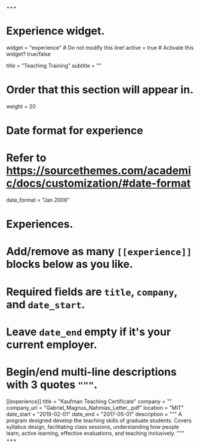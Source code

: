 +++
# Experience widget.
widget = "experience"  # Do not modify this line!
active = true  # Activate this widget? true/false

title = "Teaching Training"
subtitle = ""

# Order that this section will appear in.
weight = 20

# Date format for experience
#   Refer to https://sourcethemes.com/academic/docs/customization/#date-format
date_format = "Jan 2006"

# Experiences.
#   Add/remove as many `[[experience]]` blocks below as you like.
#   Required fields are `title`, `company`, and `date_start`.
#   Leave `date_end` empty if it's your current employer.
#   Begin/end multi-line descriptions with 3 quotes `"""`.

[[experience]]
  title = "Kaufman Teaching Certificate"
  company = ""
  company_url = "Gabriel_Magnus_Nahmias_Letter_.pdf"
  location = "MIT"
  date_start = "2019-02-01"
  date_end = "2017-05-01"
  description = """
  A program designed develop the teaching skills of graduate students. Covers syllabus design, facilitating class sessions, understanding how people learn, active learning, effective evaluations, and teaching inclusively.
  """
+++
